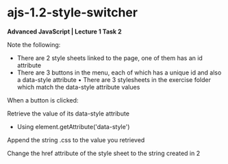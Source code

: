 # ajs-1.2-style-switcher
**Advanced JavaScript | Lecture 1 Task 2**

Note the following:
- There are 2 style sheets linked to the page, one of them has an id attribute
- There are 3 buttons in the menu, each of which has a unique id and also a data-style attribute • There are 3 stylesheets in the exercise folder which match the data-style attribute values

When a button is clicked:

Retrieve the value of its data-style attribute
- Using element.getAttribute('data-style')

Append the string .css to the value you retrieved

Change the href attribute of the style sheet to the string created in 2
